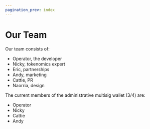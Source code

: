 ```yaml
---
pagination_prev: index
---
```


# Our Team

Our team consists of:

- Operator, the developer
- Nicky, tokenomics expert
- Eric, partnerships
- Andy, marketing
- Cattie, PR
- Naorria, design

The current members of the administrative multisig wallet (3/4) are:

- Operator
- Nicky
- Cattie
- Andy
